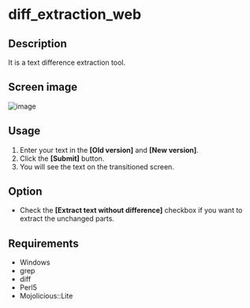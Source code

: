 # diff_extraction_web 

## Description  
It is a text difference extraction tool.  

## Screen image
![image](https://user-images.githubusercontent.com/10069642/83711676-d2ae5b00-a65e-11ea-8e6c-3c84f547816b.png)

## Usage
1. Enter your text in the **[Old version]** and **[New version]**.  
2. Click the **[Submit]** button.  
3. You will see the text on the transitioned screen.  

## Option  
- Check the **[Extract text without difference]** checkbox if you want to extract the unchanged parts.

## Requirements
- Windows  
- grep  
- diff  
- Perl5  
- Mojolicious::Lite
